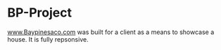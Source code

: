 # BP-Project
www.Baypinesaco.com was built for a client as a means to showcase a house. It is fully repsonsive.